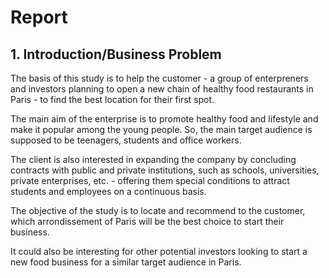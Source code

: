 # Report

## 1.  Introduction/Business Problem  


The basis of this study is to help the customer - a group of enterpreners and investors planning to open a new chain of healthy food restaurants in Paris - to find the best location for their first spot.

The main aim of the enterprise is to promote healthy food and lifestyle and make it popular among the young people.
So, the main target audience is supposed to be teenagers, students and office workers.

The client is also interested in expanding the company by concluding contracts with public and private institutions, such as schools, universities, private enterprises, etc. - offering them special conditions to attract students and employees on a continuous basis.

The objective of the study is to locate and recommend to the customer, which arrondissement of Paris will be the best choice to start their business.

It could also be interesting for other potential investors looking to start a new food business for a similar target audience in Paris.